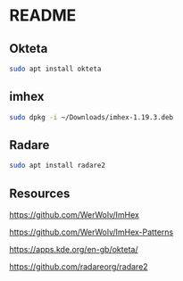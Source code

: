 # README

## Okteta

```sh
sudo apt install okteta
```

## imhex

```sh
sudo dpkg -i ~/Downloads/imhex-1.19.3.deb
```

## Radare

```sh
sudo apt install radare2   
```

## Resources

https://github.com/WerWolv/ImHex

https://github.com/WerWolv/ImHex-Patterns

https://apps.kde.org/en-gb/okteta/

https://github.com/radareorg/radare2